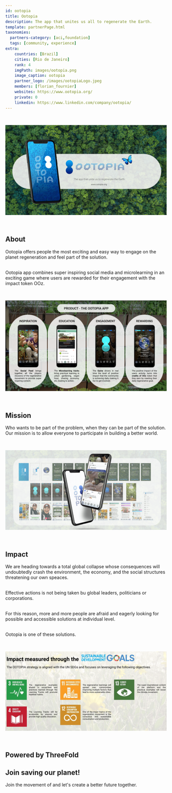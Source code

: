```yaml
---
id: ootopia
title: Ootopia
description: The app that unites us all to regenerate the Earth.
template: partnerPage.html
taxonomies:
  partners-category: [aci,foundation]
  tags: [community, experience]
extra:
    countries: [Brazil]
    cities: [Rio de Janeiro]
    rank: 4
    imgPath: images/ootopia.png
    image_caption: ootopia
    partner_logo: /images/ootopiaLogo.jpeg
    members: [florian_fournier]
    websites: https://www.ootopia.org/
    private: 0
    linkedin: https://www.linkedin.com/company/ootopia/
---
```



<br/>

![ootopia](/images/ootopia_header.png)

<br/>


## About

Ootopia offers people the most exciting and easy way to engage on the planet regeneration and feel part of the solution.
<br/>
<br/>

Ootopia app combines super inspiring social media and microlearning in an exciting game where users are rewarded for their engagement with the impact token OOz.

<br/>

![product](/images/product.png)

<br/>


## Mission

Who wants to be part of the problem, when they can be part of the solution. Our mission is to allow everyone to participate in building a better world.

<br/>

![mission](/images/ootmission.png)

<br/>

## Impact

We are heading towards a total global collapse whose consequences will undoubtedly crash the environment, the economy, and the social structures threatening our own speaces.
<br/>
<br/>

Effective actions is not being taken bu global leaders, politicians or corporations.
<br/>
<br/>

For this reason, more and more people are afraid and eagerly looking for possible and accessible solutions at individual level.
<br/>
<br/>

Ootopia is one of these solutions.

<br/>

![impact](/images/impact.png)

<br/>


## Powered by ThreeFold


## Join saving our planet!

Join the movement of and let's create a better future together.
